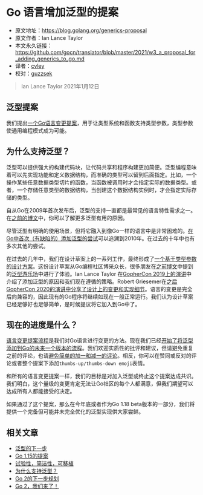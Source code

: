# Go 语言增加泛型的提案

- 原文地址：https://blog.golang.org/generics-proposal
- 原文作者：Ian Lance Taylor
- 本文永久链接：https://github.com/gocn/translator/blob/master/2021/w3_a_proposal_for_adding_generics_to_go.md
- 译者：[cvley](https://github.com/cvley)
- 校对：[guzzsek](https://github.com/guzzsek)

> Ian Lance Taylor
> 2021年1月12日

## 泛型提案

我们提出[一个Go语言变更提案](https://golang.org/issue/43651)，用于让类型系统和函数支持类型参数，类型参数使通用编程模式成为可能。

## 为什么支持泛型？

泛型可以提供强大的构建代码块，让代码共享和程序构建更加简便。泛型编程意味着可以先实现功能和定义数据结构，而准确的类型可以留到后面指定。比如，一个操作某些任意数据类型切片的函数，当函数被调用时才会指定实际的数据类型。或者，一个存储任意类型的数据结构，当创建这个数据结构实例时，才会指定实际存储的类型。

自从Go在2009年首次发布后，泛型的支持一直都是最常见的语言特性需求之一。在[之前的博文](https://blog.golang.org/why-generics)中，你可以了解更多泛型有用的原因。

尽管泛型有明确的使用场景，但将它融入到像Go一样的语言中是非常困难的。[在Go中首次（有缺陷的）添加泛型的尝试](https://golang.org/design/15292/2010-06-type-functions)可以追溯到2010年。在过去的十年中也有多次其他的尝试。

在过去的几年中，我们在设计草案上的一系列工作，最终形成了[一个基于类型参数的设计方案](https://golang.org/design/go2draft-type-parameters)。这份设计草案从Go编程社区博采众长，很多朋友在[之前博文](https://blog.golang.org/generics-next-step)中提到的[泛型游乐场](https://go2goplay.golang.org/)中进行了体验。Ian Lance Taylor 在[GopherCon 2019上的演讲](https://www.youtube.com/watch?v=WzgLqE-3IhY)中介绍了添加泛型的原因和我们现在遵循的策略。Robert Griesemer在[之后GopherCon 2020的演讲中分享了设计上的变更和实现细节](https://www.youtube.com/watch?v=TborQFPY2IM)。语言的变更是完全后向兼容的，因此现有的Go程序将继续如现在一般正常运行。我们认为设计草案已经足够好也足够简单，是时候提议将它加入到Go中了。

## 现在的进度是什么？

[语言变更提案流程](https://golang.org/s/proposal)是我们对Go语言进行变更的方法。现在我们已经[开始了将泛型添加到Go的未来一个版本的流程](https://golang.org/issue/43651)。我们欢迎实质性的批评和建议，但请避免重复之前的评论，也请[避免简单的加一和减一的评论](https://golang.org/wiki/NoPlusOne)。相反，你可以在赞同或反对的评论或者整个提案下添加`thumbs-up/thumbs-down emoji`表情。

和所有的语言变更提案一样，我们的目标是对加入泛型或终止这个提案达成共识。我们明白，这个量级的变更肯定无法让Go社区的每个人都满意，但我们期望可以达成所有人都能接受的决定。

如果通过了这个提案，那么在今年底或者作为Go 1.18 beta版本的一部分，我们将提供一个完备但可能并未完全优化的泛型实现供大家尝鲜。

## 相关文章 

- [泛型的下一步](https://blog.golang.org/generics-next-step)
- [Go 1.15的提案](https://blog.golang.org/go1.15-proposals)
- [试验性，简洁性，可移植](https://blog.golang.org/experiment)
- [为什么支持泛型？](https://blog.golang.org/why-generics)
- [Go 2的下一步规划](https://blog.golang.org/go2-next-steps)
- [Go 2，我们来了！](https://blog.golang.org/go2-here-we-come)
